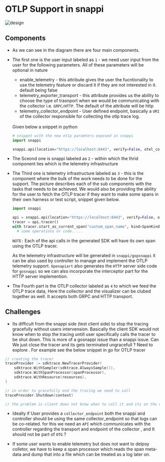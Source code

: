 # OTLP Support in snappi


<img title="design" alt="design" src="OTLP.drawio.svg">


## Components

* As we can see in the diagram there are four main components.

* The first one is the user input labeled as `1` -  we need user input from the user for the following parameters. All of these parameters will be optional in nature
    * enable_telemetry - this attribute gives the user the fucntionality to use the telemetry feature or discard it if they are not interested in it. default being false
    * telemetry_exporter_transport - this attribute provides us the ability to choose the type of trasnport when we would be communicating with the collector i.e. `GRPC/HTTP`. The default of the attribute will be http
    * telemetry_collector_endpoint - User defined endpoint, basically a `URI` of the collector responsible for collecting the otlp trace log.

  <br/>
  Given below a snippet in python
  <br/>

  ```python
  # snippet with the new otlp paramters exposed in snappi
  import snappi

  snappi.api(location="https://localhost:8443", verify=False, otel_collector="https://localhost:4318")
  ```

* The Sceond one is snappi labeled as `2` - within which the thrid component lies which is the telemetry infrastructure

* The Third one is telemetry infrastructure labeled as `3` - this is the component where the bulk of the work needs to be done for the support.
  The picture describes each of the sub components with the tasks that needs to be achieved. We would also be providing the ability for the user to fetch the OTLP tracer if they want to make some spans in their own harness or test script, snippet given below.
  
  ```python
  import snappi

  api = snappi.api(location="https://localhost:8443", verify=False, otel_collector="https://localhost:4318")
  tracer = api.tracer()
  with tracer.start_as_current_span("custom_span_name", kind=SpanKind.CLIENT)
    # some operations or code.....
  ```

  `NOTE:` Each of the api calls in the generated SDK will have its own span using the OTLP tracer.

  As the telemetry infrastructure will be generated in `snappi/gopsnappi` it can be also used by controller to manage and implement the OTLP telemetry support.
  `Openapiart` also generates the `HTTP` server side code for `gosnappi` so we can also incorporate the interceptor part for the HTTP server implemention.

* The Fourth part is the OTLP collector labeled as `4` to which we feed the OTLP trace data, Here the collector and the visualizer can be clubed together as well.
It accepts both GRPC and HTTP transport.


## Challenges

* Its difficult from the snappi side (test client side) to stop the tracing gracefully without users intervension.
Basically the client SDK would not know when to stop the tracing untill user specifically calls the tracer to be shut down. This is more of a gosnappi issue than a snappi issue. Can We just close the tracer and its gets terminated ungracefull ? Need to explore .
For example see the below snippet in go for OTLP tracer

```go
// creating the tracer 
traceProvider := sdktrace.NewTracerProvider(
    sdktrace.WithSampler(sdktrace.AlwaysSample()),
    sdktrace.WithSpanProcessor(spanProcessor),
    sdktrace.WithResource(resources),
)

// in order to gracefully end the tracing we need to call 
traceProvider.Shutdown(context)

// the problem is client does not know when to call it and its on the user to call it ?
```

* Ideally if User provides a `collector_endpoint` both the snappi and controller should be using the same collector_endpoint so that logs can be co-related.
for this we need an `API` which communicates with the controller regarding the transport and endpoint of the collector , and It should not be part of `OTG` ?

* If some user wants to enable telemetry but does not want to delpoy colletor, we have to keep a span processor which reads the span meta-data and dump that into a file which can be treated as a log later on.
